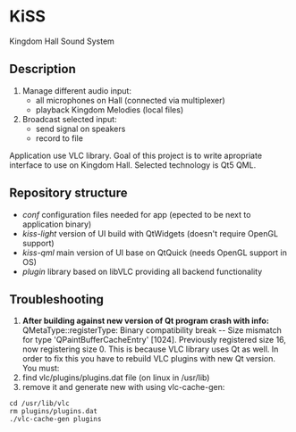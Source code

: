 # KiSS

Kingdom Hall Sound System

## Description
 
1. Manage different audio input:
    - all microphones on Hall (connected via multiplexer)
    - playback Kingdom Melodies (local files)
2. Broadcast selected input: 
    - send signal on speakers
    - record to file 

Application use VLC library. Goal of this project is to write apropriate interface to use on Kingdom Hall. Selected technology is Qt5 QML.

## Repository structure

* *conf* configuration files needed for app (epected to be next to application binary)
* *kiss-light* version of UI build with QtWidgets (doesn't require OpenGL support)
* *kiss-qml* main version of UI base on QtQuick (needs OpenGL support in OS)
* *plugin* library based on libVLC providing all backend functionality 


## Troubleshooting

1. **After building against new version of Qt program crash with info:** QMetaType::registerType: Binary compatibility break -- Size mismatch for type 'QPaintBufferCacheEntry' [1024]. Previously registered size 16, now registering size 0.
This is because VLC library uses Qt as well. In order to fix this you have to rebuild VLC plugins with new Qt version. You must:
  1. find vlc/plugins/plugins.dat file (on linux in /usr/lib)
  2. remove it and generate new with using vlc-cache-gen: 
~~~
cd /usr/lib/vlc
rm plugins/plugins.dat
./vlc-cache-gen plugins
~~~